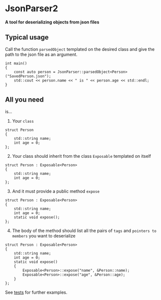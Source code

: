 <h1><a id="JsonParser2_0"></a>JsonParser2</h1>
<p><strong>A tool for deserializing objects from json files</strong></p>
<h2><a id="Typical_usage_3"></a>Typical usage</h2>
<p>Call the function <code>parsedObject</code> templated on the desired class and give the path to the json file as an argument.</p>
<pre><code>int main()
{
    const auto person = JsonParser::parsedObject&lt;Person&gt;(&quot;SavedPerson.json&quot;);
    std::cout &lt;&lt; person.name &lt;&lt; &quot; is &quot; &lt;&lt; person.age &lt;&lt; std::endl;
}
</code></pre>
<h2><a id="All_you_need_13"></a>All you need</h2>
<p>is…</p>
<ol>
<li>Your <code>class</code></li>
</ol>
<pre><code>struct Person
{
    std::string name;
    int age = 0;
};
</code></pre>
<ol start="2">
<li>Your class should inherit from the class <code>Exposable</code> templated on itself</li>
</ol>
<pre><code>struct Person : Exposable&lt;Person&gt;
{
    std::string name;
    int age = 0;
};
</code></pre>
<ol start="3">
<li>And it must provide a public method <code>expose</code></li>
</ol>
<pre><code>struct Person : Exposable&lt;Person&gt;
{
    std::string name;
    int age = 0;
    static void expose();
};
</code></pre>
<ol start="4">
<li>The body of the method should list all the pairs of <code>tags</code> and <code>pointers to members</code> you want to deserialize</li>
</ol>
<pre><code>struct Person : Exposable&lt;Person&gt;
{
    std::string name;
    int age = 0;
    static void expose()
    {
        Exposable&lt;Person&gt;::expose(&quot;name&quot;, &amp;Person::name);
        Exposable&lt;Person&gt;::expose(&quot;age&quot;, &amp;Person::age);
    }
};
</code></pre>
<p>See <a href="https://github.com/nestoroprysk/JsonParser2/blob/master/Tests/BasicTests.cpp">tests</a> for further examples.</p>
